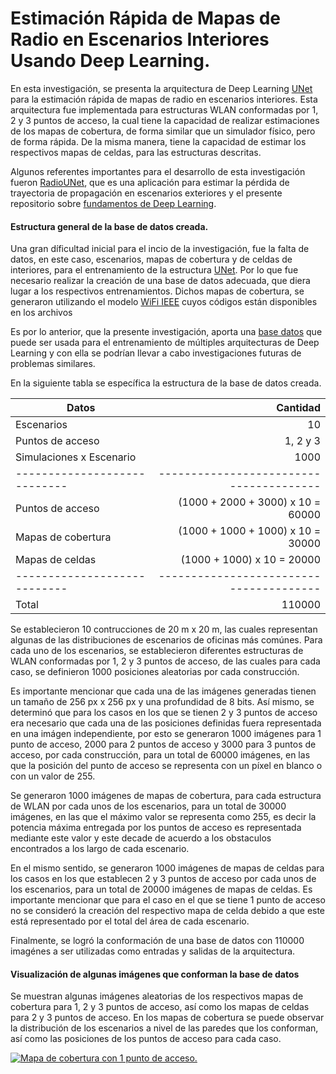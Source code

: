 # Estimación Rápida de Mapas de Radio en Escenarios Interiores Usando Deep Learning.
En esta investigación, se presenta la arquitectura de Deep Learning [UNet](https://arxiv.org/abs/1505.04597) para la estimación rápida de mapas de radio en escenarios interiores. Esta arquitectura fue implementada para estructuras WLAN conformadas por 1, 2 y 3 puntos de acceso, la cual tiene la capacidad de realizar estimaciones de los mapas de cobertura, de forma similar que un simulador físico, pero de forma rápida. De la misma manera, tiene la capacidad de estimar los respectivos mapas de celdas, para las estructuras descritas.

Algunos referentes importantes para el desarrollo de esta investigación fueron [RadioUNet](https://github.com/RonLevie/RadioUNet), que es una aplicación para estimar la pérdida de trayectoria de propagación en escenarios exteriores y el presente repositorio sobre [fundamentos de Deep Learning](https://github.com/JACantoral/DL_fundamentals).

#### Estructura general de la base de datos creada.

Una gran díficultad inicial para el incio de la investigación, fue la falta de datos, en este caso, escenarios, mapas de cobertura y de celdas de interiores, para el entrenamiento de la estructura [UNet](https://arxiv.org/abs/1505.04597). Por lo que fue necesario realizar la creación de una base de datos adecuada, que diera lugar a los respectivos entrenamientos. Dichos mapas de cobertura, se generaron utilizando el modelo [WiFi IEEE](https://docs.google.com/document/d/1VJUFapbVnzFj-qn579-kmU9bmihQ3jK8/edit?usp=sharing&ouid=107745088877361669425&rtpof=true&sd=true) cuyos códigos están disponibles en los archivos 

Es por lo anterior, que la presente investigación, aporta una [base datos](https://drive.google.com/drive/folders/17ann1zRG3JtVQTSib1voEYGlmOFDSOTR?usp=sharing) que puede ser usada para el entrenamiento de múltiples arquitecturas de Deep Learning y con ella se podrían llevar a cabo investigaciones futuras de problemas similares.

En la siguiente tabla se específica la estructura de la base de datos creada.

| Datos                         | Cantidad                                |
| ----------------------------  | ---------------------------------------:|
| Escenarios                    | 10                                      |
| Puntos de acceso              | 1, 2 y 3                                |
| Simulaciones x Escenario      | 1000                                    |
| ----------------------------  | --------------------------------------- |
| Puntos de acceso              | (1000 + 2000 + 3000) x 10 = 60000       |
| Mapas de cobertura            | (1000 + 1000 + 1000) x 10 = 30000       |
| Mapas de celdas               | (1000 + 1000) x 10 = 20000              |
| ----------------------------  | --------------------------------------- |
| Total                         | 110000                                  |

Se establecieron 10 contrucciones de 20 m x 20 m, las cuales representan algunas de las distribuciones de escenarios de oficinas más comúnes. Para cada uno de los escenarios, se establecieron diferentes estructuras de WLAN conformadas por 1, 2 y 3 puntos de acceso, de las cuales para cada caso, se definieron 1000 posiciones aleatorias por cada construcción.

Es importante mencionar que cada una de las imágenes generadas tienen un tamaño de 256 px  x 256 px y una profundidad de 8 bits. Así mismo, se determinó que para los casos en los que se tienen 2 y 3 puntos de acceso era necesario que cada una de las posiciones definidas fuera representada en una imágen independiente, por esto se generaron 1000 imágenes para 1 punto de acceso, 2000 para 2 puntos de acceso y 3000 para 3 puntos de acceso, por cada construcción, para un total de 60000 imágenes, en las que la posición del punto de acceso se representa con un píxel en blanco o con un valor de 255.

Se generaron 1000 imágenes de mapas de cobertura, para cada estructura de WLAN por cada unos de los escenarios, para un total de 30000 imágenes, en las que el máximo valor se representa como 255, es decir la potencia máxima entregada por los puntos de acceso es representada mediante este valor y este decade de acuerdo a los obstaculos encontrados a los largo de cada escenario.

En el mismo sentido, se generaron 1000 imágenes de mapas de celdas para los casos en los que establecen 2 y 3 puntos de acceso por cada unos de los escenarios, para un total de 20000 imágenes de mapas de celdas. Es importante mencionar que para el caso en el que se tiene 1 punto de acceso no se consideró la creación del respectivo mapa de celda debido a que este está representado por el total del área de cada escenario.

Finalmente, se logró la conformación de una base de datos con 110000 imagénes a ser utilizadas como entradas y salidas de la arquitectura.

#### Visualización de algunas imágenes que conforman la base de datos

Se muestran algunas imágenes aleatorias de los respectivos mapas de cobertura para 1, 2 y 3 puntos de acceso, así como los mapas de celdas para 2 y 3 puntos de acceso. En los mapas de cobertura se puede observar la distribución de los escenarios a nivel de las paredes que los conforman, así como las posiciones de los puntos de acceso para cada caso.

[![Mapa de cobertura con 1 punto de acceso.](https://drive.google.com/file/d/1Xm6OWb1VljDEYVkpDGqllIgHxGmnO_Kr/view?usp=sharing "Mapa de cobertura con 1 punto de acceso.")](https://drive.google.com/file/d/1Xm6OWb1VljDEYVkpDGqllIgHxGmnO_Kr/view?usp=sharing "Mapa de cobertura con 1 punto de acceso.")


